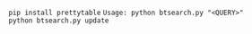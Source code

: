
``` pip install prettytable ```
``` Usage: python btsearch.py "<QUERY>" ```
```        python btsearch.py update ```




 
